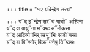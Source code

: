 +++
title = "१२ यदिन्द्रेण सरथं"

+++
य᳓द् इ᳓न्द्रेण सर᳓थं याथो᳓ अश्विना  
य᳓द् वा वायु᳓ना भ᳓वथः स᳓मोकसा  
य᳓द् आदित्ये᳓भिर् ऋभु᳓भिः सजो᳓षसा  
य᳓द् वा वि᳓ष्णोर् विक्र᳓मणेषु ति᳓ष्ठथः